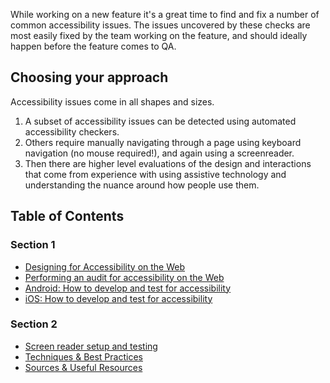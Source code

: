 While working on a new feature it's a great time to find and fix a number of common accessibility issues. The issues uncovered by these checks are most easily fixed by the team working on the feature, and should ideally happen before the feature comes to QA.

## Choosing your approach

Accessibility issues come in all shapes and sizes.

1. A subset of accessibility issues can be detected using automated accessibility checkers.
2. Others require manually navigating through a page using keyboard navigation (no mouse required!), and again using a screenreader.
3. Then there are higher level evaluations of the design and interactions that come from experience with using assistive technology and understanding the nuance around how people use them.

## Table of Contents

### Section 1

- [Designing for Accessibility on the Web](../accessibility/Section-1/Designing-for-Accessibility-on-the-Web.md)
- [Performing an audit for accessibility on the Web](../accessibility/Section-1/Autiditing-Accessibility-On-The-Web.md)
- [Android: How to develop and test for accessibility](../accessibility/Section-1/Android:-How-to-develop-and-test-for-accessibility.md)
- [iOS: How to develop and test for accessibility](../accessibility/Section-1/iOS:-How-to-develop-and-test-for-accessibility.md)

### Section 2

- [Screen reader setup and testing](../accessibility/Section-2/Screen-reader-setup-and-testing.md)
- [Techniques & Best Practices](../accessibility/Section-2/Techniques-and-Best-Practices.md)
- [Sources & Useful Resources](../accessibility/Section-2/Sources-&-Resources.md)
